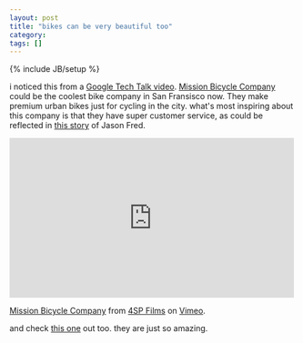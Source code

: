 ```yaml
---
layout: post
title: "bikes can be very beautiful too"
category: 
tags: []
---
```

{% include JB/setup %}

i noticed this from a [Google Tech Talk
video](https://www.youtube.com/watch?v=TVhPk4aQmm4). [Mission Bicycle
Company](https://www.missionbicycle.com/) could be the coolest bike company in
San Fransisco now. They make premium urban bikes just for cycling in the city.
what's most inspiring about this company is that they have super customer
service, as could be reflected in [this
story](http://37signals.com/svn/posts/2989-great-customer-service-from-the-mission-bicycle-company) of Jason Fred.

<iframe src="http://player.vimeo.com/video/19422107?title=0&amp;byline=0&amp;portrait=0&amp;badge=0&amp;color=f9461c"
width="500" height="281" frameborder="0" webkitAllowFullScreen mozallowfullscreen allowFullScreen></iframe>

<p><a href="http://vimeo.com/19422107">Mission Bicycle Company</a> from <a href="http://vimeo.com/fourspfilms">4SP Films</a> on <a href="http://vimeo.com">Vimeo</a>.</p>

and check [this one](budnitzbicycles.com) out too. they are just so amazing.

